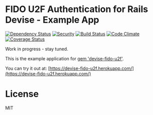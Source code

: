 # FIDO U2F Authentication for Rails Devise - Example App

[![Dependency Status](https://gemnasium.com/badges/github.com/CyberDeck/devise-fido-u2f-example-app.svg)](https://gemnasium.com/github.com/CyberDeck/devise-fido-u2f-example-app)
[![Security](https://hakiri.io/github/CyberDeck/devise-fido-u2f-example-app/master.svg)](https://hakiri.io/github/CyberDeck/devise-fido-u2f-example-app/master)
[![Build Status](https://travis-ci.org/CyberDeck/devise-fido-u2f-example-app.svg?branch=master)](https://travis-ci.org/CyberDeck/devise-fido-u2f-example-app)
[![Code Climate](https://codeclimate.com/github/CyberDeck/devise-fido-u2f-example-app/badges/gpa.svg)](https://codeclimate.com/github/CyberDeck/devise-fido-u2f-example-app)
[![Coverage Status](https://coveralls.io/repos/github/CyberDeck/devise-fido-u2f-example-app/badge.svg)](https://coveralls.io/github/CyberDeck/devise-fido-u2f-example-app)

Work in progress - stay tuned.

This is the example application for [gem 'devise-fido-u2f'](https://github.com/cyberdeck/devise-fido-u2f/).

You can try it out at: [https://devise-fido-u2f.herokuapp.com/](https://devise-fido-u2f.herokuapp.com/)

# License
MIT

